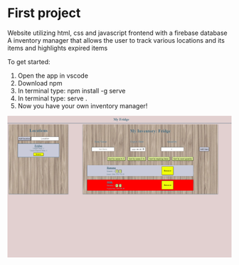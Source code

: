 # First project
Website utilizing html, css and javascript frontend with a firebase database
A inventory manager that allows the user to track various locations and its items and highlights expired items

To get started:
1. Open the app in vscode
2. Download npm
3. In terminal type: npm install -g serve
4. In terminal type: serve .
5. Now you have your own inventory manager!

![Example photo](./images/MyfridgeImage.png)
